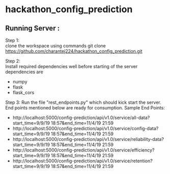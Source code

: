 # hackathon_config_prediction

## Running Server :

Step 1:   
  clone the workspace using commands git clone https://github.com/charantej224/hackathon_config_prediction.git  
  
Step 2:  
  Install required dependencies well before starting of the server dependencies are  
  * numpy
  * flask
  * flask_cors
  
Step 3:
  Run the file "rest_endpoints.py" which should kick start the server. End points mentioned below are ready for consumption.
  Sample End Points:  
  * http://localhost:5000/config-prediction/api/v1.0/service/all-data?start_time=9/9/19 18:57&end_time=11/4/19 21:59  
  * http://localhost:5000/config-prediction/api/v1.0/service/config-data?start_time=9/9/19 18:57&end_time=11/4/19 21:59  
  * http://localhost:5000/config-prediction/api/v1.0/service/reliability-data?start_time=9/9/19 18:57&end_time=11/4/19 21:59  
  * http://localhost:5000/config-prediction/api/v1.0/service/efficiency?start_time=9/9/19 18:57&end_time=11/4/19 21:59  
  * http://localhost:5000/config-prediction/api/v1.0/service/retention?start_time=9/9/19 18:57&end_time=11/4/19 21:59  
